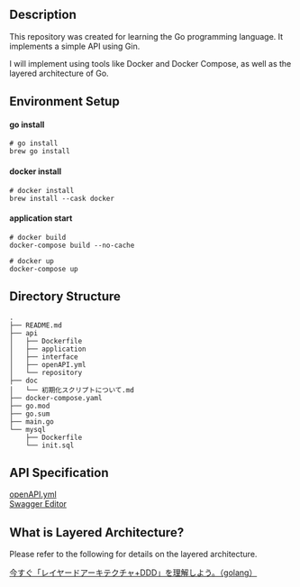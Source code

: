 ## Description

This repository was created for learning the Go programming language. It implements a simple API using Gin.

I will implement using tools like Docker and Docker Compose, as well as the layered architecture of Go.

## Environment Setup

#### go install
```
# go install
brew go install
```
#### docker install
```
# docker install
brew install --cask docker
```

#### application start

```
# docker build
docker-compose build --no-cache

# docker up
docker-compose up
```

## Directory Structure

```
.
├── README.md
├── api
│   ├── Dockerfile
│   ├── application
│   ├── interface
│   ├── openAPI.yml
│   └── repository
├── doc
│   └── 初期化スクリプトについて.md
├── docker-compose.yaml
├── go.mod
├── go.sum
├── main.go
└── mysql
    ├── Dockerfile
    └── init.sql
```

## API Specification
[openAPI.yml](./api/openAPI.yml)  
[Swagger Editor](https://editor.swagger.io/)

## What is Layered Architecture?

Please refer to the following for details on the layered architecture.

[今すぐ「レイヤードアーキテクチャ+DDD」を理解しよう。（golang）](https://qiita.com/tono-maron/items/345c433b86f74d314c8d)
